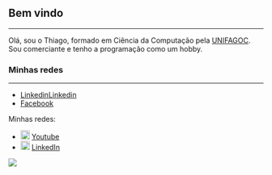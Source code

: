 ## Bem vindo
***
Olá, sou o Thiago, formado em Ciência da Computação pela [UNIFAGOC](https://www.fagoc.br/).
Sou comerciante e tenho a programação como um hobby.


### Minhas redes
***
* [Linkedin](https://user-images.githubusercontent.com/30157522/87161827-6cd77380-c29b-11ea-902a-725eeed60745.png)[Linkedin](https://www.linkedin.com/in/thiago-sartori-1820b213a)
* [Facebook](https://www.facebook.com/sartori10)

Minhas redes:
<ul>
  <li>
    <img src="https://user-images.githubusercontent.com/30157522/87162006-b6c05980-c29b-11ea-8dfe-fba74549729b.png" width="18" alt="Youtube">
    <a href="https://www.youtube.com/user/tsartori10" target="_blank" title="My Youtube">Youtube</a>
  </li>
  
  <li>
    <img src="https://user-images.githubusercontent.com/30157522/87161827-6cd77380-c29b-11ea-902a-725eeed60745.png" width="18" alt="Linkedin"> 
    <a href="https://www.linkedin.com/in/thiago-sartori-1820b213a" target="_blank" title="My LinkedIn">LinkedIn</a>
  </li>
</ul>

![](https://github-readme-stats.vercel.app/api?username=tsartori)
